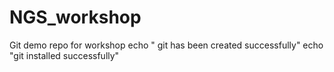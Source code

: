 # NGS_workshop
Git demo repo for workshop
echo " git has been created successfully"
echo "git installed successfully"
